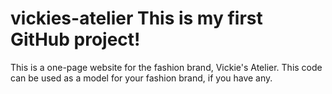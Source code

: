 # vickies-atelier This is my first GitHub project!
This is a one-page website for the fashion brand, Vickie's Atelier. This code can be used as a model for your fashion brand, if you have any. 
